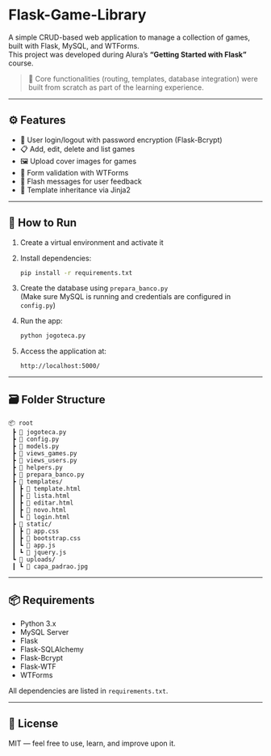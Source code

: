 # Flask-Game-Library

A simple CRUD-based web application to manage a collection of games, built with Flask, MySQL, and WTForms.  
This project was developed during Alura’s **“Getting Started with Flask”** course.

> 🧱 Core functionalities (routing, templates, database integration) were built from scratch as part of the learning experience.

---

## ⚙️ Features

- 🔐 User login/logout with password encryption (Flask-Bcrypt)
- 📋 Add, edit, delete and list games
- 🖼️ Upload cover images for games
- 🧾 Form validation with WTForms
- 💬 Flash messages for user feedback
- 📁 Template inheritance via Jinja2

---

## 🚀 How to Run

1. Create a virtual environment and activate it  
2. Install dependencies:  
   ```bash
   pip install -r requirements.txt
   ```

3. Create the database using `prepara_banco.py`  
   (Make sure MySQL is running and credentials are configured in `config.py`)

4. Run the app:  
   ```bash
   python jogoteca.py
   ```

5. Access the application at:
   ```
   http://localhost:5000/
   ```

---

## 🗃️ Folder Structure

```
📦 root
 ┣ 📜 jogoteca.py
 ┣ 📜 config.py
 ┣ 📜 models.py
 ┣ 📜 views_games.py
 ┣ 📜 views_users.py
 ┣ 📜 helpers.py
 ┣ 📜 prepara_banco.py
 ┣ 📁 templates/
 ┃ ┣ 📄 template.html
 ┃ ┣ 📄 lista.html
 ┃ ┣ 📄 editar.html
 ┃ ┣ 📄 novo.html
 ┃ ┗ 📄 login.html
 ┣ 📁 static/
 ┃ ┣ 📄 app.css
 ┃ ┣ 📄 bootstrap.css
 ┃ ┗ 📄 app.js
 ┃ ┗ 📄 jquery.js
 ┗ 📁 uploads/
 ┃ ┗ 📄 capa_padrao.jpg
```

---

## 📦 Requirements

- Python 3.x  
- MySQL Server  
- Flask  
- Flask-SQLAlchemy  
- Flask-Bcrypt  
- Flask-WTF  
- WTForms

All dependencies are listed in `requirements.txt`.

---

## 📄 License

MIT — feel free to use, learn, and improve upon it.
